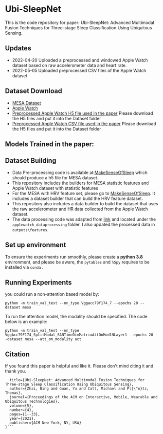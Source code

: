 # Ubi-SleepNet
This is the code repository for paper: Ubi-SleepNet: Advanced Multimodal Fusion Techniques for
Three-stage Sleep Classification Using Ubiquitous Sensing.
## Updates
* 2022-04-20 Uploaded a preprocessed and windowed Apple Watch dataset based on raw accelerometer data and heart rate.
* 2022-05-05 Uploaded preprocessed CSV files of the Apple Watch dataset
## Dataset Download
* [MESA Dataset](https://sleepdata.org/datasets/mesa)
* [Apple Watch](https://physionet.org/content/sleep-accel/1.0.0/heart_rate/)
* [Preprocessed Apple Watch H5 file used in the paper](https://drive.google.com/drive/folders/1GDPVpUZMes8FZz1fieGQt0eYBEiakUke?usp=sharing) Please download the H5 files and put it into the Dataset folder
* [Preprocessed Apple Watch CSV file used in the paper](https://drive.google.com/drive/folders/1nZ3Bu0P6z_7jM-eFiNTvDmNtshMOzhZC?usp=sharing) Please download the H5 files and put it into the Dataset folder
## Models Trained in the paper:


## Dataset Building
* Data Pre-processing code is available at:[MakeSenseOfSleep](https://github.com/bzhai/multimodal_sleep_stage_benchmark) which should produce a h5 file for MESA dataset.
* This repository includes the builders for MESA statistic features and Apple Watch dataset with statistic features
* For the MESA with HRV feature set, please go to [MakeSenseOfSleep](https://github.com/bzhai/multimodal_sleep_stage_benchmark). It includes a dataset builder that can build the HRV feature dataset.
* This repository also includes a data builder to build the dataset that uses the raw accelerometer
and HR data collected from the Apple Watch dataset.
* The data processing code was adapted from [link](https://github.com/ojwalch/sleep_classifiers.git) and located under the `applewatch_dataprocessing` folder. I also updated the processed data in `outputs\features`.

## Set up environment
To ensure the experiments run smoothly, please create a **python 3.8** environment, and please be aware, the `pytables` and `h5py` requires to be installed via `conda` .

## Running Experiments
you could run a non-attention based model by:

    python -m train_val_test --nn_type Vggacc79f174_7 --epochs 20 --dataset mesa

To run the attention model, the modality should be specified. The code below is an example:

    python -m train_val_test --nn_type VggAcc79F174_SplitModal_SANTimeDimMatrixAttOnMod1NLayer1 --epochs 20 --dataset mesa --att_on_modality act

## Citation 
If you found this paper is helpful and like it. Please don't mind citing it and thank you. 
```@article{zhai2021ubi,
  title={Ubi-SleepNet: Advanced Multimodal Fusion Techniques for Three-stage Sleep Classification Using Ubiquitous Sensing},
  author={Zhai, Bing and Guan, Yu and Catt, Michael and Pl{\"o}tz, Thomas},
  journal={Proceedings of the ACM on Interactive, Mobile, Wearable and Ubiquitous Technologies},
  volume={5},
  number={4},
  pages={1--33},
  year={2021},
  publisher={ACM New York, NY, USA}
}```
